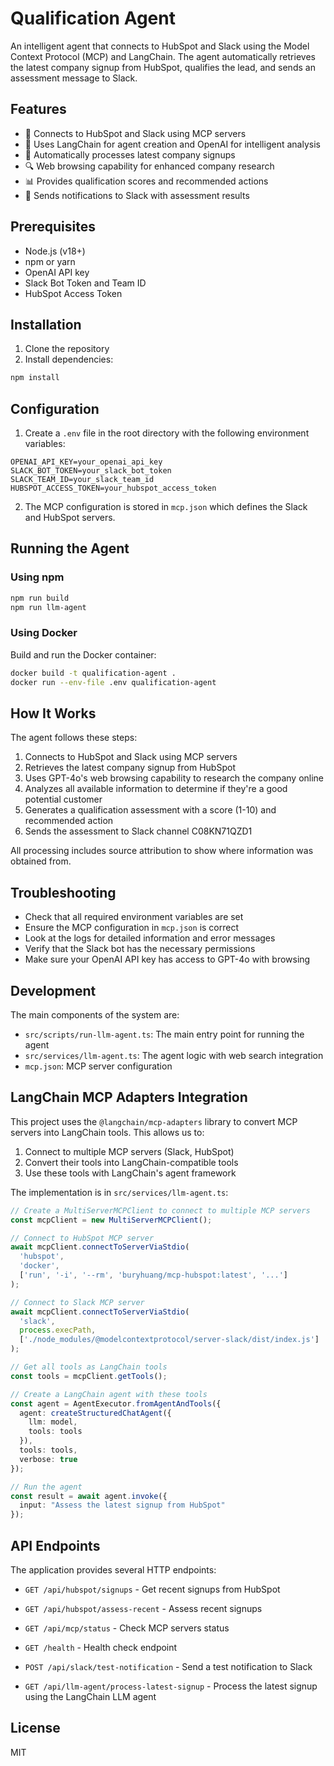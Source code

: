 # Qualification Agent

An intelligent agent that connects to HubSpot and Slack using the Model Context Protocol (MCP) and LangChain. The agent automatically retrieves the latest company signup from HubSpot, qualifies the lead, and sends an assessment message to Slack.

## Features

- 🔌 Connects to HubSpot and Slack using MCP servers
- 🤖 Uses LangChain for agent creation and OpenAI for intelligent analysis
- 🔄 Automatically processes latest company signups
- 🔍 Web browsing capability for enhanced company research
- 📊 Provides qualification scores and recommended actions
- 📣 Sends notifications to Slack with assessment results

## Prerequisites

- Node.js (v18+)
- npm or yarn
- OpenAI API key
- Slack Bot Token and Team ID
- HubSpot Access Token

## Installation

1. Clone the repository
2. Install dependencies:

```bash
npm install
```

## Configuration

1. Create a `.env` file in the root directory with the following environment variables:

```
OPENAI_API_KEY=your_openai_api_key
SLACK_BOT_TOKEN=your_slack_bot_token
SLACK_TEAM_ID=your_slack_team_id
HUBSPOT_ACCESS_TOKEN=your_hubspot_access_token
```

2. The MCP configuration is stored in `mcp.json` which defines the Slack and HubSpot servers.

## Running the Agent

### Using npm

```bash
npm run build
npm run llm-agent
```

### Using Docker

Build and run the Docker container:

```bash
docker build -t qualification-agent .
docker run --env-file .env qualification-agent
```

## How It Works

The agent follows these steps:

1. Connects to HubSpot and Slack using MCP servers
2. Retrieves the latest company signup from HubSpot
3. Uses GPT-4o's web browsing capability to research the company online
4. Analyzes all available information to determine if they're a good potential customer
5. Generates a qualification assessment with a score (1-10) and recommended action
6. Sends the assessment to Slack channel C08KN71QZD1

All processing includes source attribution to show where information was obtained from.

## Troubleshooting

- Check that all required environment variables are set
- Ensure the MCP configuration in `mcp.json` is correct
- Look at the logs for detailed information and error messages
- Verify that the Slack bot has the necessary permissions
- Make sure your OpenAI API key has access to GPT-4o with browsing

## Development

The main components of the system are:

- `src/scripts/run-llm-agent.ts`: The main entry point for running the agent
- `src/services/llm-agent.ts`: The agent logic with web search integration
- `mcp.json`: MCP server configuration

## LangChain MCP Adapters Integration

This project uses the `@langchain/mcp-adapters` library to convert MCP servers into LangChain tools. This allows us to:

1. Connect to multiple MCP servers (Slack, HubSpot)
2. Convert their tools into LangChain-compatible tools
3. Use these tools with LangChain's agent framework

The implementation is in `src/services/llm-agent.ts`:

```typescript
// Create a MultiServerMCPClient to connect to multiple MCP servers
const mcpClient = new MultiServerMCPClient();

// Connect to HubSpot MCP server
await mcpClient.connectToServerViaStdio(
  'hubspot',
  'docker',
  ['run', '-i', '--rm', 'buryhuang/mcp-hubspot:latest', '...']
);

// Connect to Slack MCP server
await mcpClient.connectToServerViaStdio(
  'slack',
  process.execPath,
  ['./node_modules/@modelcontextprotocol/server-slack/dist/index.js']
);

// Get all tools as LangChain tools
const tools = mcpClient.getTools();

// Create a LangChain agent with these tools
const agent = AgentExecutor.fromAgentAndTools({
  agent: createStructuredChatAgent({
    llm: model,
    tools: tools
  }),
  tools: tools,
  verbose: true
});

// Run the agent
const result = await agent.invoke({
  input: "Assess the latest signup from HubSpot"
});
```

## API Endpoints

The application provides several HTTP endpoints:

- `GET /api/hubspot/signups` - Get recent signups from HubSpot
  
- `GET /api/hubspot/assess-recent` - Assess recent signups
  
- `GET /api/mcp/status` - Check MCP servers status
  
- `GET /health` - Health check endpoint
  
- `POST /api/slack/test-notification` - Send a test notification to Slack

- `GET /api/llm-agent/process-latest-signup` - Process the latest signup using the LangChain LLM agent

## License

MIT 